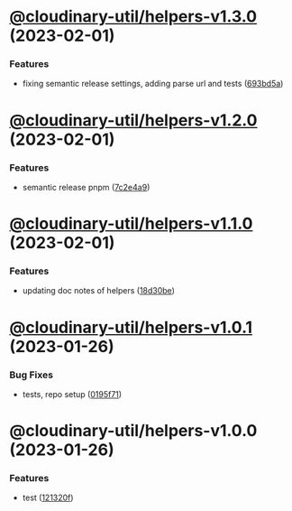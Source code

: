 # [@cloudinary-util/helpers-v1.3.0](https://github.com/colbyfayock/cloudinary-util/compare/@cloudinary-util/helpers-v1.2.0...@cloudinary-util/helpers-v1.3.0) (2023-02-01)


### Features

* fixing semantic release settings, adding parse url and tests ([693bd5a](https://github.com/colbyfayock/cloudinary-util/commit/693bd5a75bd41d584fad31eea62c47c2f2dc8639))

# [@cloudinary-util/helpers-v1.2.0](https://github.com/colbyfayock/cloudinary-util/compare/@cloudinary-util/helpers-v1.1.0...@cloudinary-util/helpers-v1.2.0) (2023-02-01)


### Features

* semantic release pnpm ([7c2e4a9](https://github.com/colbyfayock/cloudinary-util/commit/7c2e4a9333a58f722d3a3b2690c8ed2ae09ee7fb))

# [@cloudinary-util/helpers-v1.1.0](https://github.com/colbyfayock/cloudinary-util/compare/@cloudinary-util/helpers-v1.0.1...@cloudinary-util/helpers-v1.1.0) (2023-02-01)


### Features

* updating doc notes of helpers ([18d30be](https://github.com/colbyfayock/cloudinary-util/commit/18d30be8594952cac5f58df69fb17622dd9cb75b))

# [@cloudinary-util/helpers-v1.0.1](https://github.com/colbyfayock/cloudinary-util/compare/@cloudinary-util/helpers-v1.0.0...@cloudinary-util/helpers-v1.0.1) (2023-01-26)


### Bug Fixes

* tests, repo setup ([0195f71](https://github.com/colbyfayock/cloudinary-util/commit/0195f7198a36082e2b7ed44e062cadab6a0d0f76))

# @cloudinary-util/helpers-v1.0.0 (2023-01-26)


### Features

* test ([121320f](https://github.com/colbyfayock/cloudinary-util/commit/121320f7abcd9ab6fa78b5ac46ef6684d1492aaf))
